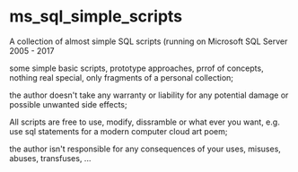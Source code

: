 # ms_sql_simple_scripts
A collection of almost simple SQL scripts (running on Microsoft SQL Server 2005 - 2017

some simple basic scripts, prototype approaches, prrof of concepts, 
nothing real special, only fragments of a personal collection;

the author doesn't take any warranty or liability
for any potential damage or possible unwanted side effects;

All scripts are free to use, modify, dissramble or what ever you want, 
e.g. use sql statements for a modern computer cloud art poem;

the author isn't responsible
for any consequences
of your uses, misuses, abuses, transfuses, ...
